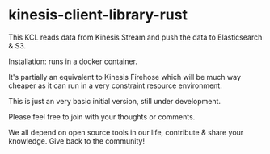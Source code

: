 # kinesis-client-library-rust
This KCL reads data from Kinesis Stream and push the data to Elasticsearch & S3.

Installation: runs in a docker container.

It's partially an equivalent to Kinesis Firehose which will be much way cheaper as it can run 
in a very constraint resource environment.

This is just an very basic initial version, still under development.

Please feel free to join with your thoughts or comments.


We all depend on open source tools in our life, contribute & share your knowledge.
Give back to the community!
